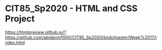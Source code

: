 # CIT85_Sp2020 - HTML and CSS Project

https://htmlpreview.github.io/?https://github.com/abidanm1000/CIT85_Sp2020/blob/master/Week%2017/index.html
